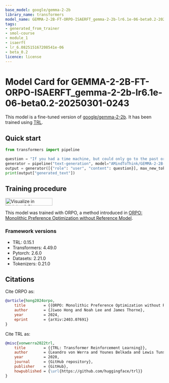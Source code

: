 ```yaml
---
base_model: google/gemma-2-2b
library_name: transformers
model_name: GEMMA-2-2B-FT-ORPO-ISAERFT_gemma-2-2b-lr6.1e-06-beta0.2-20250301-0243
tags:
- generated_from_trainer
- smol-course
- module_1
- isaerft
- lr_6.082515167208541e-06
- beta_0.2
licence: license
---
```


# Model Card for GEMMA-2-2B-FT-ORPO-ISAERFT_gemma-2-2b-lr6.1e-06-beta0.2-20250301-0243

This model is a fine-tuned version of [google/gemma-2-2b](https://huggingface.co/google/gemma-2-2b).
It has been trained using [TRL](https://github.com/huggingface/trl).

## Quick start

```python
from transformers import pipeline

question = "If you had a time machine, but could only go to the past or the future once and never return, which would you choose and why?"
generator = pipeline("text-generation", model="AMindToThink/GEMMA-2-2B-FT-ORPO-ISAERFT_gemma-2-2b-lr6.1e-06-beta0.2-20250301-0243", device="cuda")
output = generator([{"role": "user", "content": question}], max_new_tokens=128, return_full_text=False)[0]
print(output["generated_text"])
```

## Training procedure

[<img src="https://raw.githubusercontent.com/wandb/assets/main/wandb-github-badge-28.svg" alt="Visualize in Weights & Biases" width="150" height="24"/>](https://wandb.ai/matthewkhoriaty-northwestern-university/orpo-isaerft-sweep/runs/uhenmo59) 


This model was trained with ORPO, a method introduced in [ORPO: Monolithic Preference Optimization without Reference Model](https://huggingface.co/papers/2403.07691).

### Framework versions

- TRL: 0.15.1
- Transformers: 4.49.0
- Pytorch: 2.6.0
- Datasets: 2.21.0
- Tokenizers: 0.21.0

## Citations

Cite ORPO as:

```bibtex
@article{hong2024orpo,
    title        = {{ORPO: Monolithic Preference Optimization without Reference Model}},
    author       = {Jiwoo Hong and Noah Lee and James Thorne},
    year         = 2024,
    eprint       = {arXiv:2403.07691}
}
```

Cite TRL as:
    
```bibtex
@misc{vonwerra2022trl,
	title        = {{TRL: Transformer Reinforcement Learning}},
	author       = {Leandro von Werra and Younes Belkada and Lewis Tunstall and Edward Beeching and Tristan Thrush and Nathan Lambert and Shengyi Huang and Kashif Rasul and Quentin Gallouédec},
	year         = 2020,
	journal      = {GitHub repository},
	publisher    = {GitHub},
	howpublished = {\url{https://github.com/huggingface/trl}}
}
```
